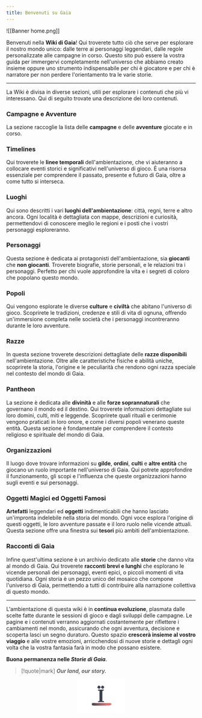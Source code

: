 ```yaml
---
title: Benvenuti su Gaia
---
```

![[Banner home.png]]

Benvenuti nella **Wiki di Gaia**! 
Qui troverete tutto ciò che serve per esplorare il nostro mondo unico: dalle terre ai personaggi leggendari, dalle regole personalizzate alle campagne in corso. Questo sito può essere la vostra guida per immergervi completamente nell'universo che abbiamo creato insieme oppure uno strumento indispensabile per chi è giocatore e per chi è narratore per non perdere l'orientamento tra le varie storie. 

---

La Wiki è divisa in diverse sezioni, utili per esplorare i contenuti che più vi interessano. Qui di seguito trovate una descrizione dei loro contenuti.
### Campagne e Avventure
La sezione raccoglie la lista delle **campagne** e delle **avventure** giocate e in corso.
### Timelines
Qui troverete le **linee temporali** dell'ambientazione, che vi aiuteranno a collocare eventi storici e significativi nell'universo di gioco. È una risorsa essenziale per comprendere il passato, presente e futuro di Gaia, oltre a come tutto si interseca.
### Luoghi
Qui sono descritti i vari **luoghi dell'ambientazione**: città, regni, terre e altro ancora. Ogni località è dettagliata con mappe, descrizioni e curiosità, permettendovi di conoscere meglio le regioni e i posti che i vostri personaggi esploreranno.
### Personaggi
Questa sezione è dedicata ai protagonisti dell'ambientazione, sia **giocanti** che **non giocanti**. Troverete biografie, storie personali, e le relazioni tra i personaggi. Perfetto per chi vuole approfondire la vita e i segreti di coloro che popolano questo mondo.
### Popoli
Qui vengono esplorate le diverse **culture** e **civiltà** che abitano l'universo di gioco. Scoprirete le tradizioni, credenze e stili di vita di ognuna, offrendo un'immersione completa nelle società che i personaggi incontreranno durante le loro avventure.
### Razze
In questa sezione troverete descrizioni dettagliate delle **razze disponibili** nell'ambientazione. Oltre alle caratteristiche fisiche e abilità uniche, scoprirete la storia, l'origine e le peculiarità che rendono ogni razza speciale nel contesto del mondo di Gaia.
### Pantheon
La sezione è dedicata alle **divinità** e alle **forze soprannaturali** che governano il mondo ed il destino. Qui troverete informazioni dettagliate sui loro domini, culti, miti e leggende. Scoprirete quali rituali e cerimonie vengono praticati in loro onore, e come i diversi popoli venerano queste entità. Questa sezione è fondamentale per comprendere il contesto religioso e spirituale del mondo di Gaia.
### Organizzazioni
Il luogo dove trovare informazioni su **gilde**, **ordini**, **culti** e **altre entità** che giocano un ruolo importante nell'universo di Gaia. Qui potrete approfondire il funzionamento, gli scopi e l'influenza che queste organizzazioni hanno sugli eventi e sui personaggi. 
### Oggetti Magici ed Oggetti Famosi
 **Artefatti** leggendari ed **oggetti** indimenticabili che hanno lasciato un'impronta indelebile nella storia del mondo. Ogni voce esplora l'origine di questi oggetti, le loro avventure passate e il loro ruolo nelle vicende attuali. Questa sezione offre una finestra sui **tesori** più ambiti dell'ambientazione.
### Racconti di Gaia
 Infine quest'ultima sezione è un archivio dedicato alle **storie** che danno vita al mondo di Gaia. Qui troverete **racconti brevi e lunghi** che esplorano le vicende personali dei personaggi, eventi epici, o piccoli momenti di vita quotidiana. Ogni storia è un pezzo unico del mosaico che compone l'universo di Gaia, permettendo a tutti di contribuire alla narrazione collettiva di questo mondo.
 
---

L'ambientazione di questa wiki è in **continua evoluzione**, plasmata dalle scelte fatte durante le sessioni di gioco e dagli sviluppi delle campagne. Le pagine e i contenuti verranno aggiornati costantemente per riflettere i cambiamenti nel mondo, assicurando che ogni avventura, decisione e scoperta lasci un segno duraturo. Questo spazio **crescerà insieme al vostro viaggio** e alle vostre emozioni, arricchendosi di nuove storie e dettagli ogni volta che la vostra fantasia farà in modo che possano esistere.

**Buona permanenza nelle *Storie di Gaia***.

> [!quote|mark]
> ***Our land, our story.***
<p style="text-align: center">
<img src="./Assets/Logo Storie di Gaia.png" style="max-width: 25%" />
</p>
